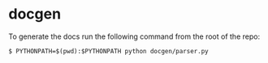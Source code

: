# docgen

To generate the docs run the following command from the root of the repo:

```
$ PYTHONPATH=$(pwd):$PYTHONPATH python docgen/parser.py
```